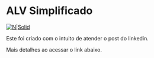 # ALV Simplificado #

[![N|Solid](https://wiki.scn.sap.com/wiki/download/attachments/1710/ABAP%20Development.png?version=1&modificationDate=1446673897000&api=v2)](https://www.sap.com/brazil/developer.html)

Este foi criado com o intuito de atender o post do linkedin. 

Mais detalhes ao acessar o link abaixo.
